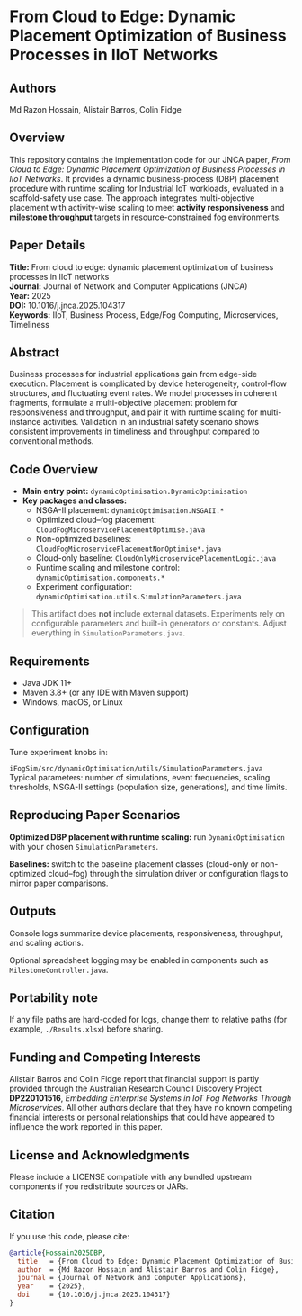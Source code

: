 # From Cloud to Edge: Dynamic Placement Optimization of Business Processes in IIoT Networks

## Authors
Md Razon Hossain, Alistair Barros, Colin Fidge

## Overview
This repository contains the implementation code for our JNCA paper, *From Cloud to Edge: Dynamic Placement Optimization of Business Processes in IIoT Networks*. It provides a dynamic business-process (DBP) placement procedure with runtime scaling for Industrial IoT workloads, evaluated in a scaffold-safety use case. The approach integrates multi-objective placement with activity-wise scaling to meet **activity responsiveness** and **milestone throughput** targets in resource-constrained fog environments.

## Paper Details
**Title:** From cloud to edge: dynamic placement optimization of business processes in IIoT networks  
**Journal:** Journal of Network and Computer Applications (JNCA)  
**Year:** 2025  
**DOI:** 10.1016/j.jnca.2025.104317  
**Keywords:** IIoT, Business Process, Edge/Fog Computing, Microservices, Timeliness

## Abstract
Business processes for industrial applications gain from edge-side execution. Placement is complicated by device heterogeneity, control-flow structures, and fluctuating event rates. We model processes in coherent fragments, formulate a multi-objective placement problem for responsiveness and throughput, and pair it with runtime scaling for multi-instance activities. Validation in an industrial safety scenario shows consistent improvements in timeliness and throughput compared to conventional methods.

## Code Overview
- **Main entry point:** `dynamicOptimisation.DynamicOptimisation`  
- **Key packages and classes:**
  - NSGA-II placement: `dynamicOptimisation.NSGAII.*`
  - Optimized cloud–fog placement: `CloudFogMicroservicePlacementOptimise.java`
  - Non-optimized baselines: `CloudFogMicroservicePlacementNonOptimise*.java`
  - Cloud-only baseline: `CloudOnlyMicroservicePlacementLogic.java`
  - Runtime scaling and milestone control: `dynamicOptimisation.components.*`
  - Experiment configuration: `dynamicOptimisation.utils.SimulationParameters.java`

> This artifact does **not** include external datasets. Experiments rely on configurable parameters and built-in generators or constants. Adjust everything in `SimulationParameters.java`.

## Requirements
- Java JDK 11+  
- Maven 3.8+ (or any IDE with Maven support)  
- Windows, macOS, or Linux


## Configuration
Tune experiment knobs in:

`iFogSim/src/dynamicOptimisation/utils/SimulationParameters.java`  
Typical parameters: number of simulations, event frequencies, scaling thresholds, NSGA-II settings (population size, generations), and time limits.

## Reproducing Paper Scenarios
**Optimized DBP placement with runtime scaling:** run `DynamicOptimisation` with your chosen `SimulationParameters`.

**Baselines:** switch to the baseline placement classes (cloud-only or non-optimized cloud–fog) through the simulation driver or configuration flags to mirror paper comparisons.

## Outputs
Console logs summarize device placements, responsiveness, throughput, and scaling actions.

Optional spreadsheet logging may be enabled in components such as `MilestoneController.java`.

## Portability note
If any file paths are hard-coded for logs, change them to relative paths (for example, `./Results.xlsx`) before sharing.

## Funding and Competing Interests
Alistair Barros and Colin Fidge report that financial support is partly provided through the Australian Research Council Discovery Project **DP220101516**, *Embedding Enterprise Systems in IoT Fog Networks Through Microservices*. All other authors declare that they have no known competing financial interests or personal relationships that could have appeared to influence the work reported in this paper.

## License and Acknowledgments
Please include a LICENSE compatible with any bundled upstream components if you redistribute sources or JARs.

## Citation
If you use this code, please cite:

```bibtex
@article{Hossain2025DBP,
  title   = {From Cloud to Edge: Dynamic Placement Optimization of Business Processes in IIoT Networks},
  author  = {Md Razon Hossain and Alistair Barros and Colin Fidge},
  journal = {Journal of Network and Computer Applications},
  year    = {2025},
  doi     = {10.1016/j.jnca.2025.104317}
}

